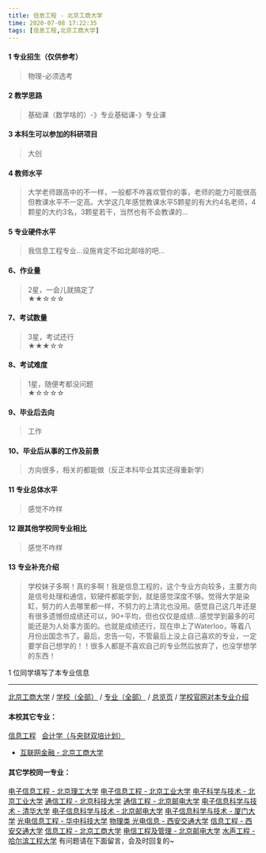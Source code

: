 ```yaml
---
title: 信息工程 - 北京工商大学
time: 2020-07-08 17:22:35
tags: [信息工程,北京工商大学]
---
```

#### 1 专业招生（仅供参考）  
> 物理-必须选考



#### 2 教学思路  
> 基础课（数学啥的）-》专业基础课-》专业课



#### 3 本科生可以参加的科研项目  
>  大创



#### 4 教师水平
> 大学老师跟高中的不一样，一般都不咋喜欢管你的事，老师的能力可能很高但教课水平不一定高。大学这几年感觉教课水平5颗星的有大约4名老师，4颗星的大约3名，3颗星若干，当然也有不会教课的…



#### 5 专业硬件水平
> 我信息工程专业…设施肯定不如北邮啥的吧…



#### 6、作业量
> 2星，一会儿就搞定了  
★★☆☆☆



#### 7、考试数量  
> 3星，考试还行   
★★★☆☆



#### 8、考试难度  
> 1星，随便考都没问题   
★☆☆☆☆



#### 9、毕业后去向  
> 工作



#### 10、毕业后从事的工作及前景  
> 方向很多，相关的都能做（反正本科毕业其实还得重新学）



#### 11 专业总体水平 
> 感觉不咋样



####  12 跟其他学校同专业相比 
> 感觉不咋样


####  13 专业补充介绍  
> 学校妹子多啊！真的多啊！我是信息工程的，这个专业方向较多，主要方向是信号处理和通信，软硬件都能学到，就是感觉深度不够。觉得大学是染缸，努力的人去哪里都一样，不努力的上清北也没用。感觉自己这几年还是有很多遗憾但成绩还可以，90+平均，但也仅仅是成绩…感觉学到最多的可能还是为人处事方面的。也就是成绩还行，现在申上了Waterloo，等着八月份出国念书了。最后，忠告一句，不管最后上没上自己喜欢的专业，一定要学自己想学的！！很多人都是不喜欢自己的专业然后放弃了，也没学想学的东西！


1 位同学填写了本专业信息
***
[北京工商大学](https://univgo.github.io/2020/07/08/北京工商大学) / [学校（全部）](https://univgo.github.io/2020/07/09/学校汇总页) / [专业（全部）](https://univgo.github.io/2020/07/09/专业汇总页) / [总览页](https://univgo.github.io/2020/07/09/总览) / [学校官网对本专业介绍](http://cie.btbu.edu.cn/zsjy/bkszs/74896.htm)
#### 本校其它专业：
[信息工程](https://univgo.github.io/2020/07/08/信息工程%20-%20北京工商大学) 
 [会计学（与央财双培计划）](https://univgo.github.io/2020/07/08/会计学%20-%20中央财经大学+北京工商大学（双培计划）)
- [互联网金融 - 北京工商大学](https://univgo.github.io/2020/07/08/互联网金融%20-%20北京工商大学)
#### 其它学校同一专业：
[电子信息工程 - 北京理工大学](https://univgo.github.io/2020/07/08/电子信息%20-%20北京理工大学)
[电子信息工程 - 北京工业大学](https://univgo.github.io/2020/07/08/电子信息工程%20-%20北京工业大学)
[电子科学与技术 - 北京工业大学](https://univgo.github.io/2020/07/08/电子科学与技术%20-%20北京工业大学)
[通信工程 - 北京科技大学](https://univgo.github.io/2020/07/08/通信工程%20-%20北京科技大学)
[通信工程 - 北京邮电大学](https://univgo.github.io/2020/07/08/通信工程%20-%20北京邮电大学)
[电子信息科学与技术 - 清华大学](https://univgo.github.io/2020/07/08/电子信息科学与技术%20-%20清华大学)
[电子信息科学与技术 - 北京邮电大学](https://univgo.github.io/2020/07/08/电子信息科学与技术%20-%20北京邮电大学)
[电子信息科学与技术 - 厦门大学](https://univgo.github.io/2020/07/08/电子信息科学与技术%20-%20厦门大学)
[光电信息工程 - 华中科技大学](https://univgo.github.io/2020/07/08/光电信息工程%20-%20华中科技大学)
[物理类 光电信息 - 西安交通大学](https://univgo.github.io/2020/07/08/物理类%20光电信息%20-%20西安交通大学)
[信息工程 - 西安交通大学](https://univgo.github.io/2020/07/08/信息工程%20-%20西安交通大学)
[信息工程 - 北京工商大学](https://univgo.github.io/2020/07/08/信息工程%20-%20北京工商大学)
[电信工程及管理 - 北京邮电大学](https://univgo.github.io/2020/07/08/电信工程及管理%20-%20北京邮电大学)
[水声工程 - 哈尔滨工程大学](https://univgo.github.io/2020/07/08/水声工程%20-%20哈尔滨工程大学)
有问题请在下面留言，会及时回复的~